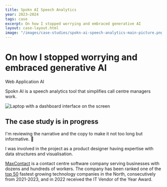 ```yaml
---
title: Spokn AI Speech Analytics
year: 2023–2024
tags: case
excerpt: On how I stopped worrying and embraced generative AI
layout: case-layout.html
image: "/images/case-studies/spokn-ai-speech-analytics-main-picture.png"
---
```

<hgroup class="case-header">
    <div>
        <h1>On how I stopped worrying and embraced generative AI</h1>
        <div class="word-tag">
            <span class="tag">Web Application</span> <span class="tag">AI</span>
        </div>
        <p class="large-p">Spokn AI is a speech analytics tool that simplifies call centre managers work.<p>
    </div>
    <img class="case-main-image" src="/images/case-studies/spokn-ai-speech-analytics-main-picture.png" alt="Laptop with a dashboard interface on the screen">
</hgroup>

<div class="post-note">
    <h2>The case study is in progress</h2> 
    <p>I'm reviewing the narrative and the copy to make it not too long but informative. 🌿</p>
</div>

<p>I was involved in the project as a product designer having expertise with data structures and visualisation.</p>

<p class="framed"><a href="https://www.maxcontact.com/">MaxContact</a> is a contact centre software company serving businesses with dozens and hundreds of workers. The company has been ranked one of the <a href="https://www.maxcontact.com/resources/blog-insights/maxcontact-named-as-one-of-the-top-50-companies-at-the-northern-tech-awards-2023/">top 50</a> fastest growing technology companies in the North, consecutively from 2021-2023, and in 2022 received the IT Vendor of the Year Award.</p> 


